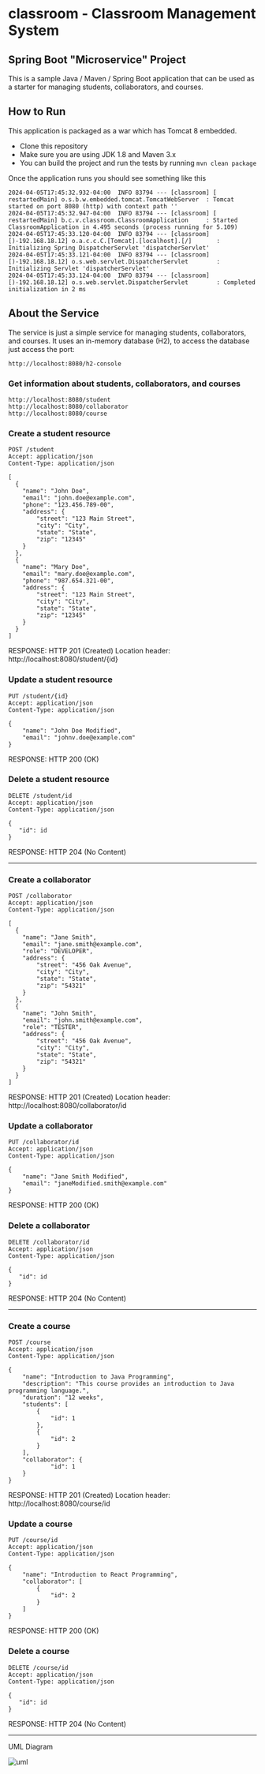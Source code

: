 # classroom - Classroom Management System

<h2> Spring Boot "Microservice" Project</h2>

This is a sample Java / Maven / Spring Boot application that can be used as a starter for managing students, collaborators, and courses.

## How to Run 

This application is packaged as a war which has Tomcat 8 embedded.

* Clone this repository 
* Make sure you are using JDK 1.8 and Maven 3.x
* You can build the project and run the tests by running 
```mvn clean package```

Once the application runs you should see something like this

```
2024-04-05T17:45:32.932-04:00  INFO 83794 --- [classroom] [  restartedMain] o.s.b.w.embedded.tomcat.TomcatWebServer  : Tomcat started on port 8080 (http) with context path ''
2024-04-05T17:45:32.947-04:00  INFO 83794 --- [classroom] [  restartedMain] b.c.v.classroom.ClassroomApplication     : Started ClassroomApplication in 4.495 seconds (process running for 5.109)
2024-04-05T17:45:33.120-04:00  INFO 83794 --- [classroom] [)-192.168.18.12] o.a.c.c.C.[Tomcat].[localhost].[/]       : Initializing Spring DispatcherServlet 'dispatcherServlet'
2024-04-05T17:45:33.121-04:00  INFO 83794 --- [classroom] [)-192.168.18.12] o.s.web.servlet.DispatcherServlet        : Initializing Servlet 'dispatcherServlet'
2024-04-05T17:45:33.124-04:00  INFO 83794 --- [classroom] [)-192.168.18.12] o.s.web.servlet.DispatcherServlet        : Completed initialization in 2 ms
```

## About the Service

The service is just a simple service for managing students, collaborators, and courses. It uses an in-memory database (H2), to access the database just access the port:

```
http://localhost:8080/h2-console
```

### Get information about students, collaborators, and courses

```
http://localhost:8080/student
http://localhost:8080/collaborator
http://localhost:8080/course
```

### Create a student resource

```
POST /student
Accept: application/json
Content-Type: application/json

[
  {
    "name": "John Doe",
    "email": "john.doe@example.com",
    "phone": "123.456.789-00",
    "address": {
        "street": "123 Main Street",
        "city": "City",
        "state": "State",
        "zip": "12345"
    }
  },
  {
    "name": "Mary Doe",
    "email": "mary.doe@example.com",
    "phone": "987.654.321-00",
    "address": {
        "street": "123 Main Street",
        "city": "City",
        "state": "State",
        "zip": "12345"
    }
  }
]
```
RESPONSE: HTTP 201 (Created)
Location header: http://localhost:8080/student/{id}

### Update a student resource

```
PUT /student/{id}
Accept: application/json
Content-Type: application/json

{
    "name": "John Doe Modified",
    "email": "johnv.doe@example.com"
}
```
RESPONSE: HTTP 200 (OK)

### Delete a student resource

```
DELETE /student/id
Accept: application/json
Content-Type: application/json

{
   "id": id
}
```
RESPONSE: HTTP 204 (No Content)

---------------------------------------
### Create a collaborator
```
POST /collaborator
Accept: application/json
Content-Type: application/json

[
  {
    "name": "Jane Smith",
    "email": "jane.smith@example.com",
    "role": "DEVELOPER",
    "address": {
        "street": "456 Oak Avenue",
        "city": "City",
        "state": "State",
        "zip": "54321"
    }
  },
  {
    "name": "John Smith",
    "email": "john.smith@example.com",
    "role": "TESTER",
    "address": {
        "street": "456 Oak Avenue",
        "city": "City",
        "state": "State",
        "zip": "54321"
    }
  }
]
```
RESPONSE: HTTP 201 (Created)
Location header: http://localhost:8080/collaborator/id

### Update a collaborator

```
PUT /collaborator/id
Accept: application/json
Content-Type: application/json

{
    "name": "Jane Smith Modified",
    "email": "janeModified.smith@example.com"
}
```
RESPONSE: HTTP 200 (OK)

### Delete a collaborator

```
DELETE /collaborator/id
Accept: application/json
Content-Type: application/json

{
   "id": id
}
```
RESPONSE: HTTP 204 (No Content)

---------------------------------------
### Create a course
```
POST /course
Accept: application/json
Content-Type: application/json

{
    "name": "Introduction to Java Programming",
    "description": "This course provides an introduction to Java programming language.",
    "duration": "12 weeks",
    "students": [
        {
            "id": 1
        },
        {
            "id": 2
        }
    ],
    "collaborator": {
            "id": 1
    }
}
```
RESPONSE: HTTP 201 (Created)
Location header: http://localhost:8080/course/id

### Update a course

```
PUT /course/id
Accept: application/json
Content-Type: application/json

{
    "name": "Introduction to React Programming",
    "collaborator": [
        {
            "id": 2
        }
    ]
}
```
RESPONSE: HTTP 200 (OK)

### Delete a course

```
DELETE /course/id
Accept: application/json
Content-Type: application/json

{
   "id": id
}
```
RESPONSE: HTTP 204 (No Content)

---------------------------------------

UML Diagram

![uml](https://github.com/YasminAlmeida/classroom/assets/100879182/2bd4a521-2402-40d4-8733-70c9baeb8644)

